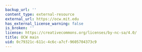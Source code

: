 ```yaml
---
backup_url: ''
content_type: external-resource
external_url: https://ocw.mit.edu
has_external_license_warning: false
is_broken: ''
license: https://creativecommons.org/licenses/by-nc-sa/4.0/
title: OCW main
uid: 0c79321c-611c-4c6c-a7cf-9605704373c9
---
```

